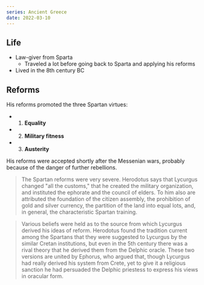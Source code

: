 ```yaml
---
series: Ancient Greece
date: 2022-03-10
---
```



## Life
- Law-giver from Sparta
	- Traveled a lot before going back to Sparta and applying his reforms
- Lived in the 8th century BC
## Reforms

His reforms promoted the three Spartan virtues:
- 1. **Equality**
- 2. **Military fitness**
- 3. **Austerity**

His reforms were accepted shortly after the Messenian wars, probably because of the danger of further rebellions.

> The Spartan reforms were very severe. Herodotus says that Lycurgus changed "all the customs," that he created the military organization, and instituted the ephorate and the council of elders. To him also are attributed the foundation of the citizen assembly, the prohibition of gold and silver currency, the partition of the land into equal lots, and, in general, the characteristic Spartan training.

> Various beliefs were held as to the source from which Lycurgus derived his ideas of reform. Herodotus found the tradition current among the Spartans that they were suggested to Lycurgus by the similar Cretan institutions, but even in the 5th century there was a rival theory that he derived them from the Delphic oracle. These two versions are united by Ephorus, who argued that, though Lycurgus had really derived his system from Crete, yet to give it a religious sanction he had persuaded the Delphic priestess to express his views in oracular form.